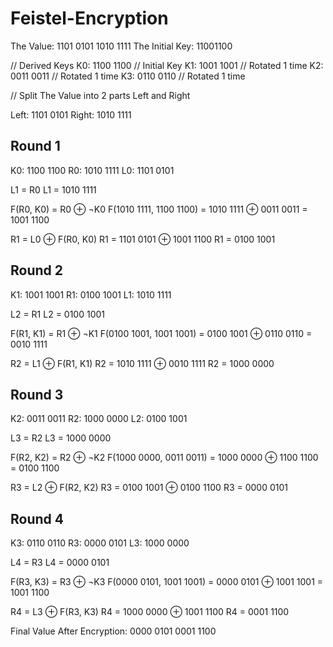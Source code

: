 # Feistel-Encryption

The Value: 1101 0101 1010 1111
The Initial Key: 11001100

// Derived Keys
K0: 1100 1100 // Initial Key
K1: 1001 1001 // Rotated 1 time
K2: 0011 0011 // Rotated 1 time
K3: 0110 0110 // Rotated 1 time

// Split The Value into 2 parts Left and Right

Left: 1101 0101
Right: 1010 1111

## Round 1
K0: 1100 1100
R0: 1010 1111
L0: 1101 0101

L1 = R0
L1 = 1010 1111

F(R0, K0) = R0 ⊕ ¬K0
F(1010 1111, 1100 1100) = 1010 1111 ⊕ 0011 0011 = 1001 1100

R1 = L0 ⊕ F(R0, K0)
R1 = 1101 0101 ⊕ 1001 1100
R1 = 0100 1001

## Round 2
K1: 1001 1001
R1: 0100 1001
L1: 1010 1111

L2 = R1
L2 = 0100 1001

F(R1, K1) = R1 ⊕ ¬K1
F(0100 1001, 1001 1001) = 0100 1001 ⊕ 0110 0110 = 0010 1111

R2 = L1 ⊕ F(R1, K1)
R2 = 1010 1111 ⊕ 0010 1111
R2 = 1000 0000

## Round 3
K2: 0011 0011
R2: 1000 0000
L2: 0100 1001

L3 = R2
L3 = 1000 0000

F(R2, K2) = R2 ⊕ ¬K2
F(1000 0000, 0011 0011) = 1000 0000 ⊕ 1100 1100 = 0100 1100

R3 = L2 ⊕ F(R2, K2)
R3 = 0100 1001 ⊕ 0100 1100
R3 = 0000 0101

## Round 4
K3: 0110 0110
R3: 0000 0101
L3: 1000 0000

L4 = R3
L4 = 0000 0101

F(R3, K3) = R3 ⊕ ¬K3
F(0000 0101, 1001 1001) = 0000 0101 ⊕ 1001 1001 = 1001 1100

R4 = L3 ⊕ F(R3, K3)
R4 = 1000 0000 ⊕ 1001 1100
R4 = 0001 1100

Final Value After Encryption: 0000 0101 0001 1100
